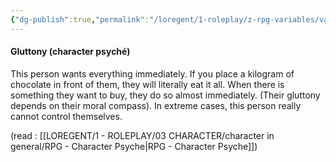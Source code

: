 ```yaml
---
{"dg-publish":true,"permalink":"/loregent/1-roleplay/z-rpg-variables/variables-character/variables-character-psyche/gluttony/","noteIcon":""}
---
```


#### Gluttony (character psyché)

This person wants everything immediately. If you place a kilogram of chocolate in front of them, they will literally eat it all. When there is something they want to buy, they do so almost immediately. (Their gluttony depends on their moral compass). In extreme cases, this person really cannot control themselves.

(read : [[LOREGENT/1 - ROLEPLAY/03 CHARACTER/character in general/RPG - Character Psyche\|RPG - Character Psyche]])
